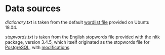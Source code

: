 # Data sources

*dictionary.txt* is taken from the default [wordlist file](https://en.wikipedia.org/wiki/Words_(Unix)) provided on Ubuntu 18.04.

*stopwords.txt* is taken from the English stopwords file provided with the [nltk](https://github.com/nltk/nltk_data/blob/gh-pages/packages/corpora/stopwords.zip) package, version 3.4.5, which itself originated as the stopwords file for [PostgreSQL](https://github.com/postgres/postgres/blob/master/src/backend/snowball/stopwords/english.stop), with [modifications](https://github.com/nltk/nltk_data/issues/22).
